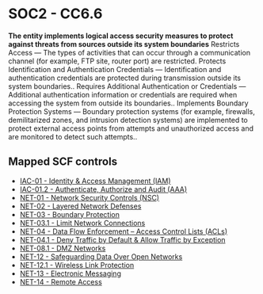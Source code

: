 # SOC2 - CC6.6
**The entity implements logical access security measures to protect against threats from sources outside its system boundaries**
Restricts Access — The types of activities that can occur through a communication channel (for example, FTP site, router port) are restricted. Protects Identification and Authentication Credentials — Identification and authentication credentials are protected during transmission outside its system boundaries.. Requires Additional Authentication or Credentials — Additional authentication information or credentials are required when accessing the system from outside its boundaries.. Implements Boundary Protection Systems — Boundary protection systems (for example, firewalls, demilitarized zones, and intrusion detection systems) are implemented to protect external access points from attempts and unauthorized access and are monitored to detect such attempts..
## Mapped SCF controls
- [IAC-01 - Identity & Access Management (IAM)](../scf/iac-01-identity&accessmanagementiam.md)
- [IAC-01.2 - Authenticate, Authorize and Audit (AAA)](../scf/iac-012-authenticate,authorizeandauditaaa.md)
- [NET-01 - Network Security Controls (NSC)](../scf/net-01-networksecuritycontrolsnsc.md)
- [NET-02 - Layered Network Defenses](../scf/net-02-layerednetworkdefenses.md)
- [NET-03 - Boundary Protection](../scf/net-03-boundaryprotection.md)
- [NET-03.1 - Limit Network Connections](../scf/net-031-limitnetworkconnections.md)
- [NET-04 - Data Flow Enforcement – Access Control Lists (ACLs)](../scf/net-04-dataflowenforcement–accesscontrollistsacls.md)
- [NET-04.1 - Deny Traffic by Default & Allow Traffic by Exception](../scf/net-041-denytrafficbydefault&allowtrafficbyexception.md)
- [NET-08.1 - DMZ Networks](../scf/net-081-dmznetworks.md)
- [NET-12 - Safeguarding Data Over Open Networks](../scf/net-12-safeguardingdataoveropennetworks.md)
- [NET-12.1 - Wireless Link Protection](../scf/net-121-wirelesslinkprotection.md)
- [NET-13 - Electronic Messaging](../scf/net-13-electronicmessaging.md)
- [NET-14 - Remote Access](../scf/net-14-remoteaccess.md)